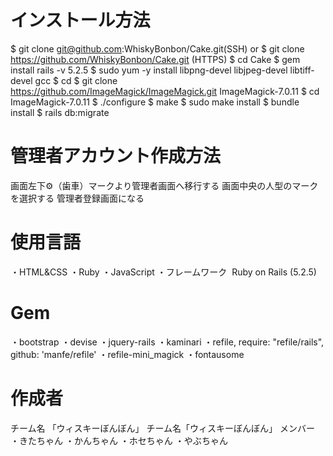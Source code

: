 # インストール方法

$ git clone git@github.com:WhiskyBonbon/Cake.git(SSH)
or
$ git clone https://github.com/WhiskyBonbon/Cake.git (HTTPS)
$ cd Cake
$ gem install rails -v 5.2.5
$ sudo yum -y install libpng-devel libjpeg-devel libtiff-devel gcc
$ cd
$ git clone https://github.com/ImageMagick/ImageMagick.git ImageMagick-7.0.11
$ cd ImageMagick-7.0.11
$ ./configure
$ make
$ sudo make install 
$ bundle install
$ rails db:migrate

# 管理者アカウント作成方法
画面左下⚙（歯車）マークより管理者画面へ移行する
画面中央の人型のマークを選択する
管理者登録画面になる

# 使用言語
・HTML&CSS
・Ruby
・JavaScript
・フレームワーク
︎ Ruby on Rails (5.2.5)

# Gem
・bootstrap
・devise
・jquery-rails
・kaminari
・refile, require: "refile/rails", github: 'manfe/refile'
・refile-mini_magick
・fontausome

# 作成者
チーム名
「ウィスキーぼんぼん」
チーム名「ウィスキーぼんぼん」
メンバー
・きたちゃん
・かんちゃん
・ホセちゃん
・やぶちゃん
